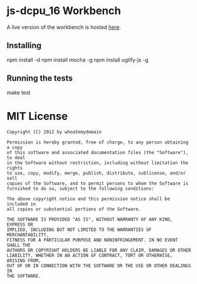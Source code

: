 js-dcpu_16 Workbench 
====================
A live version of the workbench is hosted [here](http://dcpu16_workbench.whoatemydomain.co.za).

Installing
-----------------------------
npm install -d
npm install mocha -g
npm install uglify-js -g


Running the tests
-----------------------------
make test




MIT License
===========

    Copyright (C) 2012 by whoatemydomain
    
    Permission is hereby granted, free of charge, to any person obtaining a copy
    of this software and associated documentation files (the "Software"), to deal
    in the Software without restriction, including without limitation the rights
    to use, copy, modify, merge, publish, distribute, sublicense, and/or sell
    copies of the Software, and to permit persons to whom the Software is
    furnished to do so, subject to the following conditions:
    
    The above copyright notice and this permission notice shall be included in
    all copies or substantial portions of the Software.
    
    THE SOFTWARE IS PROVIDED "AS IS", WITHOUT WARRANTY OF ANY KIND, EXPRESS OR
    IMPLIED, INCLUDING BUT NOT LIMITED TO THE WARRANTIES OF MERCHANTABILITY,
    FITNESS FOR A PARTICULAR PURPOSE AND NONINFRINGEMENT. IN NO EVENT SHALL THE
    AUTHORS OR COPYRIGHT HOLDERS BE LIABLE FOR ANY CLAIM, DAMAGES OR OTHER
    LIABILITY, WHETHER IN AN ACTION OF CONTRACT, TORT OR OTHERWISE, ARISING FROM,
    OUT OF OR IN CONNECTION WITH THE SOFTWARE OR THE USE OR OTHER DEALINGS IN
    THE SOFTWARE.
